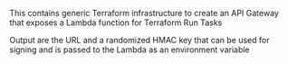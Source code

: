 This contains generic Terraform infrastructure to create an API
Gateway that exposes a Lambda function for Terraform Run Tasks

Output are the URL and a randomized HMAC key that can be used for
signing and is passed to the Lambda as an environment variable
